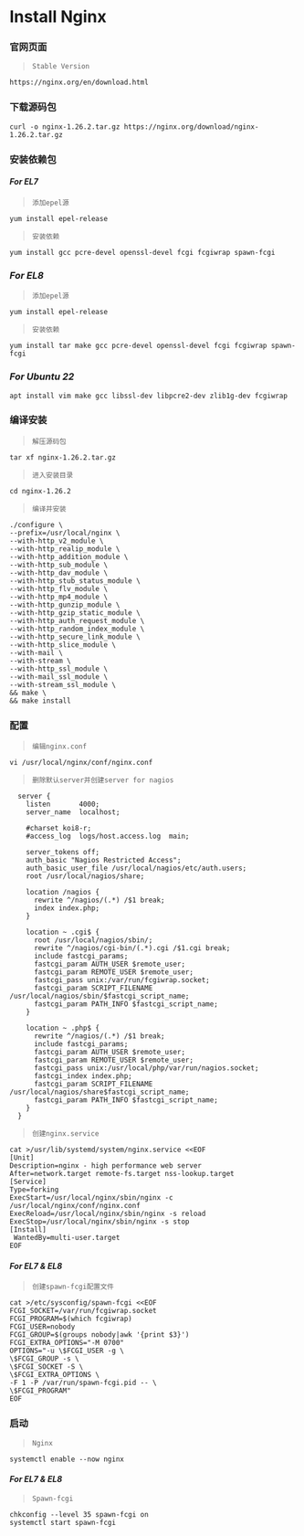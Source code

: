 # Install Nginx

### 官网页面
>`Stable Version`
```shell
https://nginx.org/en/download.html
```

### 下载源码包
```shell
curl -o nginx-1.26.2.tar.gz https://nginx.org/download/nginx-1.26.2.tar.gz
```

### 安装依赖包
#### ***For EL7***
>`添加epel源`
```shell
yum install epel-release
```
>`安装依赖`
```shell
yum install gcc pcre-devel openssl-devel fcgi fcgiwrap spawn-fcgi
```

### ***For EL8***
>`添加epel源`
```shell
yum install epel-release
```
>`安装依赖`
```shell
yum install tar make gcc pcre-devel openssl-devel fcgi fcgiwrap spawn-fcgi
```

### ***For Ubuntu 22***
```shell
apt install vim make gcc libssl-dev libpcre2-dev zlib1g-dev fcgiwrap
```

### 编译安装
>`解压源码包`
```shell
tar xf nginx-1.26.2.tar.gz
```
>`进入安装目录`
```shell
cd nginx-1.26.2
```
>`编译并安装`
```shell
./configure \
--prefix=/usr/local/nginx \
--with-http_v2_module \
--with-http_realip_module \
--with-http_addition_module \
--with-http_sub_module \
--with-http_dav_module \
--with-http_stub_status_module \
--with-http_flv_module \
--with-http_mp4_module \
--with-http_gunzip_module \
--with-http_gzip_static_module \
--with-http_auth_request_module \
--with-http_random_index_module \
--with-http_secure_link_module \
--with-http_slice_module \
--with-mail \
--with-stream \
--with-http_ssl_module \
--with-mail_ssl_module \
--with-stream_ssl_module \
&& make \
&& make install
```

### 配置
>`编辑nginx.conf`
```shell
vi /usr/local/nginx/conf/nginx.conf
```
>`删除默认server并创建server for nagios`
```shell
  server {
    listen       4000;
    server_name  localhost;

    #charset koi8-r;
    #access_log  logs/host.access.log  main;

    server_tokens off;
    auth_basic "Nagios Restricted Access";
    auth_basic_user_file /usr/local/nagios/etc/auth.users;
    root /usr/local/nagios/share;

    location /nagios {
      rewrite ^/nagios/(.*) /$1 break;
      index index.php;
    }

    location ~ .cgi$ {
      root /usr/local/nagios/sbin/;
      rewrite ^/nagios/cgi-bin/(.*).cgi /$1.cgi break;
      include fastcgi_params;
      fastcgi_param AUTH_USER $remote_user;
      fastcgi_param REMOTE_USER $remote_user;
      fastcgi_pass unix:/var/run/fcgiwrap.socket;
      fastcgi_param SCRIPT_FILENAME /usr/local/nagios/sbin/$fastcgi_script_name;
      fastcgi_param PATH_INFO $fastcgi_script_name;
    }

    location ~ .php$ {
      rewrite ^/nagios/(.*) /$1 break;
      include fastcgi_params;
      fastcgi_param AUTH_USER $remote_user;
      fastcgi_param REMOTE_USER $remote_user;
      fastcgi_pass unix:/usr/local/php/var/run/nagios.socket;
      fastcgi_index index.php;
      fastcgi_param SCRIPT_FILENAME /usr/local/nagios/share$fastcgi_script_name;
      fastcgi_param PATH_INFO $fastcgi_script_name;
    }
  }
```
>`创建nginx.service`
```shell
cat >/usr/lib/systemd/system/nginx.service <<EOF
[Unit]
Description=nginx - high performance web server
After=network.target remote-fs.target nss-lookup.target
[Service]
Type=forking
ExecStart=/usr/local/nginx/sbin/nginx -c /usr/local/nginx/conf/nginx.conf
ExecReload=/usr/local/nginx/sbin/nginx -s reload
ExecStop=/usr/local/nginx/sbin/nginx -s stop
[Install]
 WantedBy=multi-user.target
EOF
```

#### ***For EL7 & EL8***
>`创建spawn-fcgi配置文件`
```shell
cat >/etc/sysconfig/spawn-fcgi <<EOF
FCGI_SOCKET=/var/run/fcgiwrap.socket
FCGI_PROGRAM=$(which fcgiwrap)
FCGI_USER=nobody
FCGI_GROUP=$(groups nobody|awk '{print $3}')
FCGI_EXTRA_OPTIONS="-M 0700"
OPTIONS="-u \$FCGI_USER -g \
\$FCGI_GROUP -s \
\$FCGI_SOCKET -S \
\$FCGI_EXTRA_OPTIONS \
-F 1 -P /var/run/spawn-fcgi.pid -- \
\$FCGI_PROGRAM"
EOF
```


### 启动
>`Nginx`
```shell
systemctl enable --now nginx
```

#### ***For EL7 & EL8***
>`Spawn-fcgi`
```shell
chkconfig --level 35 spawn-fcgi on
systemctl start spawn-fcgi
```
